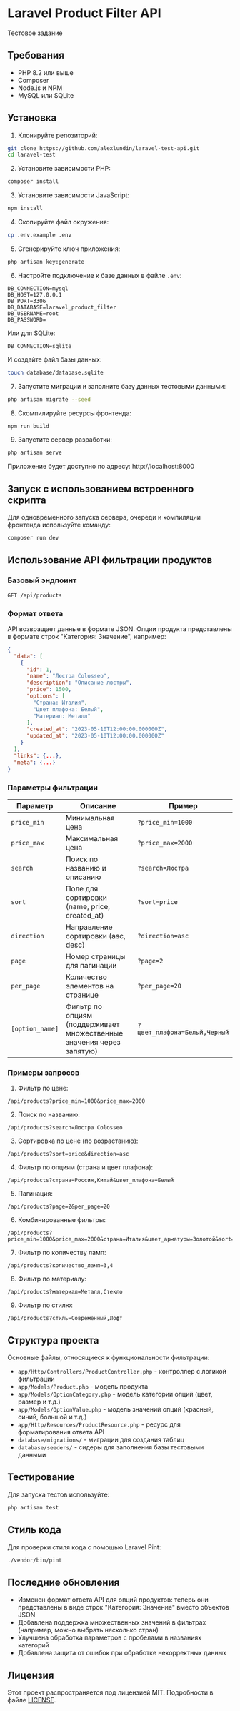 # Laravel Product Filter API

Тестовое задание

## Требования

- PHP 8.2 или выше
- Composer
- Node.js и NPM
- MySQL или SQLite

## Установка

1. Клонируйте репозиторий:
```bash
git clone https://github.com/alexlundin/laravel-test-api.git
cd laravel-test
```

2. Установите зависимости PHP:
```bash
composer install
```

3. Установите зависимости JavaScript:
```bash
npm install
```

4. Скопируйте файл окружения:
```bash
cp .env.example .env
```

5. Сгенерируйте ключ приложения:
```bash
php artisan key:generate
```

6. Настройте подключение к базе данных в файле `.env`:
```
DB_CONNECTION=mysql
DB_HOST=127.0.0.1
DB_PORT=3306
DB_DATABASE=laravel_product_filter
DB_USERNAME=root
DB_PASSWORD=
```

Или для SQLite:
```
DB_CONNECTION=sqlite
```
И создайте файл базы данных:
```bash
touch database/database.sqlite
```

7. Запустите миграции и заполните базу данных тестовыми данными:
```bash
php artisan migrate --seed
```

8. Скомпилируйте ресурсы фронтенда:
```bash
npm run build
```

9. Запустите сервер разработки:
```bash
php artisan serve
```

Приложение будет доступно по адресу: http://localhost:8000

## Запуск с использованием встроенного скрипта

Для одновременного запуска сервера, очереди и компиляции фронтенда используйте команду:
```bash
composer run dev
```

## Использование API фильтрации продуктов

### Базовый эндпоинт

```
GET /api/products
```

### Формат ответа

API возвращает данные в формате JSON. Опции продукта представлены в формате строк "Категория: Значение", например:

```json
{
  "data": [
    {
      "id": 1,
      "name": "Люстра Colosseo",
      "description": "Описание люстры",
      "price": 1500,
      "options": [
        "Страна: Италия",
        "Цвет плафона: Белый",
        "Материал: Металл"
      ],
      "created_at": "2023-05-10T12:00:00.000000Z",
      "updated_at": "2023-05-10T12:00:00.000000Z"
    }
  ],
  "links": {...},
  "meta": {...}
}
```

### Параметры фильтрации

| Параметр | Описание | Пример |
|----------|----------|--------|
| `price_min` | Минимальная цена | `?price_min=1000` |
| `price_max` | Максимальная цена | `?price_max=2000` |
| `search` | Поиск по названию и описанию | `?search=Люстра` |
| `sort` | Поле для сортировки (name, price, created_at) | `?sort=price` |
| `direction` | Направление сортировки (asc, desc) | `?direction=asc` |
| `page` | Номер страницы для пагинации | `?page=2` |
| `per_page` | Количество элементов на странице | `?per_page=20` |
| `[option_name]` | Фильтр по опциям (поддерживает множественные значения через запятую) | `?цвет_плафона=Белый,Черный` |

### Примеры запросов

1. Фильтр по цене:
```
/api/products?price_min=1000&price_max=2000
```

2. Поиск по названию:
```
/api/products?search=Люстра Colosseo
```

3. Сортировка по цене (по возрастанию):
```
/api/products?sort=price&direction=asc
```

4. Фильтр по опциям (страна и цвет плафона):
```
/api/products?страна=Россия,Китай&цвет_плафона=Белый
```

5. Пагинация:
```
/api/products?page=2&per_page=20
```

6. Комбинированные фильтры:
```
/api/products?price_min=1000&price_max=2000&страна=Италия&цвет_арматуры=Золотой&sort=price&direction=desc&page=1&per_page=10
```

7. Фильтр по количеству ламп:
```
/api/products?количество_ламп=3,4
```

8. Фильтр по материалу:
```
/api/products?материал=Металл,Стекло
```

9. Фильтр по стилю:
```
/api/products?стиль=Современный,Лофт
```

## Структура проекта

Основные файлы, относящиеся к функциональности фильтрации:

- `app/Http/Controllers/ProductController.php` - контроллер с логикой фильтрации
- `app/Models/Product.php` - модель продукта
- `app/Models/OptionCategory.php` - модель категории опций (цвет, размер и т.д.)
- `app/Models/OptionValue.php` - модель значений опций (красный, синий, большой и т.д.)
- `app/Http/Resources/ProductResource.php` - ресурс для форматирования ответа API
- `database/migrations/` - миграции для создания таблиц
- `database/seeders/` - сидеры для заполнения базы тестовыми данными

## Тестирование

Для запуска тестов используйте:
```bash
php artisan test
```

## Стиль кода

Для проверки стиля кода с помощью Laravel Pint:
```bash
./vendor/bin/pint
```

## Последние обновления

- Изменен формат ответа API для опций продуктов: теперь они представлены в виде строк "Категория: Значение" вместо объектов JSON
- Добавлена поддержка множественных значений в фильтрах (например, можно выбрать несколько стран)
- Улучшена обработка параметров с пробелами в названиях категорий
- Добавлена защита от ошибок при обработке некорректных данных

## Лицензия

Этот проект распространяется под лицензией MIT. Подробности в файле [LICENSE](LICENSE).
